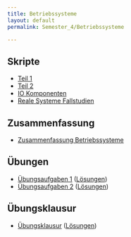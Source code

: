 ```yaml
---
title: Betriebssysteme
layout: default
permalink: Semester_4/Betriebssysteme

---
```


## Skripte
* [Teil 1](scripts/dhbw_mos-inf16_betriebssysteme_teil1.pdf)
* [Teil 2](scripts/dhbw_mos-Betriebssysteme_INF16_teil2.pdf)
* [IO Komponenten](scripts/dhbw_mos-Betriebssysteme_INF16_IO.pdf)
* [Reale Systeme Fallstudien](scripts/INF16-OS_Reale-Syteme_Fallstudien.pdf)

## Zusammenfassung
* [Zusammenfassung Betriebssysteme](2018-03-24_zusammenfassung.html)

## Übungen
* [Übungsaufgaben 1](exercises/Übungsaufgaben_INF16.pdf) ([Lösungen](exercises/Lösungen_für_Übungsaufgaben_INF16.pdf))
* [Übungsaufgaben 2](exercises/Übungsaufgaben-2.pdf) ([Lösungen](exercises/Lösungen_für_Übungsaufgaben-2.pdf))

## Übungsklausur
* [Übungsklausur](exam/Übungsklausur.pdf) ([Lösungen](exam/Lösung_Übungsklausur.pdf))

